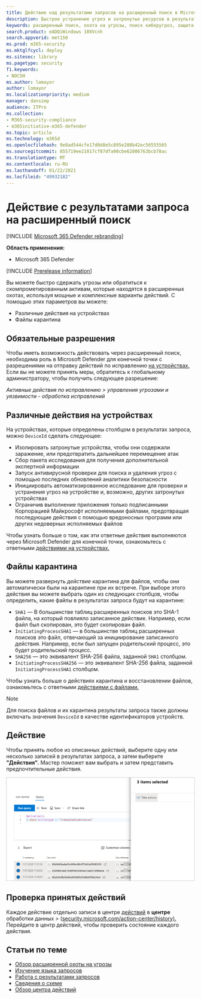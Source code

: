 ```yaml
---
title: Действие над результатами запросов на расширенный поиск в Microsoft 365 Defender
description: Быстрое устранение угроз и затронутых ресурсов в результатах запроса на расширенный поиск
keywords: расширенный поиск, охота на угрозы, поиск киберугроз, защита от угроз (Майкрософт), Microsoft 365, mtp, m365, поиск, запрос, телеметрия, действие
search.product: eADQiWindows 10XVcnh
search.appverid: met150
ms.prod: m365-security
ms.mktglfcycl: deploy
ms.sitesec: library
ms.pagetype: security
f1.keywords:
- NOCSH
ms.author: lomayor
author: lomayor
ms.localizationpriority: medium
manager: dansimp
audience: ITPro
ms.collection:
- M365-security-compliance
- m365initiative-m365-defender
ms.topic: article
ms.technology: m365d
ms.openlocfilehash: 9e8ad544cfe17d0d8e5c895e208b42ec56555565
ms.sourcegitcommit: 855719ee21017cf87dfa98cbe62806763bcb78ac
ms.translationtype: MT
ms.contentlocale: ru-RU
ms.lasthandoff: 01/22/2021
ms.locfileid: "49932182"
---
```

# <a name="take-action-on-advanced-hunting-query-results"></a>Действие с результатами запроса на расширенный поиск

[!INCLUDE [Microsoft 365 Defender rebranding](../includes/microsoft-defender.md)]


**Область применения:**
- Microsoft 365 Defender

[!INCLUDE [Prerelease information](../includes/prerelease.md)]

Вы можете быстро сдержать угрозы или обратиться [](advanced-hunting-overview.md) к скомпрометированным активам, которые находятся в расширенных охотах, используя мощные и комплексные варианты действий. С помощью этих параметров вы можете:

- Различные действия на устройствах
- Файлы карантина

## <a name="required-permissions"></a>Обязательные разрешения
Чтобы иметь возможность действовать через расширенный поиск, необходима роль в Microsoft Defender для конечной точки с разрешениями на отправку действий по исправлению [на устройствах.](https://docs.microsoft.com/windows/security/threat-protection/microsoft-defender-atp/user-roles#permission-options) Если вы не можете принять меры, обратитесь к глобальному администратору, чтобы получить следующее разрешение:

*Активные действия по исправлению > управления угрозами и уязвимости - обработка исправлений*

## <a name="take-various-actions-on-devices"></a>Различные действия на устройствах
На устройствах, которые определены столбцом в результатах запроса, можно `DeviceId` сделать следующее:

- Изолировать затронутые устройства, чтобы они содержали заражение, или предотвратить дальнейшее перемещение атак
- Сбор пакета исследования для получения дополнительной экспертной информации
- Запуск антивирусной проверки для поиска и удаления угроз с помощью последних обновлений аналитики безопасности
- Инициировать автоматизированное исследование для проверки и устранения угроз на устройстве и, возможно, других затронутых устройствах
- Ограничив выполнение приложения только подписанными Корпорацией Майкрософт исполняемыми файлами, предотвращая последующие действия с помощью вредоносных программ или других недоверных исполняемых файлов

Чтобы узнать больше о том, как эти ответные действия выполняются через Microsoft Defender для конечной точки, ознакомьтесь с ответными [действиями на устройствах.](https://docs.microsoft.com/windows/security/threat-protection/microsoft-defender-atp/respond-machine-alerts)
   
## <a name="quarantine-files"></a>Файлы карантина
Вы можете развернуть *действие* карантина для файлов, чтобы они автоматически были на карантине при их встрече. При выборе этого действия вы можете выбрать один из следующих столбцов, чтобы определить, какие файлы в результатах запроса будут на карантине:

- `SHA1` — В большинстве таблиц расширенных поисков это SHA-1 файла, на который повлияло записанное действие. Например, если файл был скопирован, это будет скопирован файл.
- `InitiatingProcessSHA1` — в большинстве таблиц расширенных поисков это файл, отвечающий за инициирование записанного действия. Например, если был запущен родительский процесс, это будет родительский процесс. 
- `SHA256` — это эквивалент SHA-256 файла, заданной `SHA1` столбцом.
- `InitiatingProcessSHA256` — это эквивалент SHA-256 файла, заданной `InitiatingProcessSHA1` столбцом.

Чтобы узнать больше о действиях карантина и восстановлении файлов, ознакомьтесь с ответными [действиями с файлами.](https://docs.microsoft.com/windows/security/threat-protection/microsoft-defender-atp/respond-file-alerts)

>[!NOTE]
>Для поиска файлов и их карантина результаты запроса также должны включать значения `DeviceId` в качестве идентификаторов устройств.  

## <a name="take-action"></a>Действие
Чтобы принять любое из описанных действий, выберите одну или несколько записей в результатах запроса, а затем выберите **"Действия".** Мастер поможет вам выбрать и затем представить предпочтительные действия.

![Изображение выбранной записи с панелью для проверки записи](../../media/mtp-ah/ah-take-actions.png)

## <a name="review-actions-taken"></a>Проверка принятых действий
Каждое действие отдельно записи в центре [действий](mtp-action-center.md) в **центре** обработки данных  >   ([security.microsoft.com/action-center/history).](https://security.microsoft.com/action-center/history) Перейдите в центр действий, чтобы проверить состояние каждого действия.
 
## <a name="related-topics"></a>Статьи по теме
- [Обзор расширенной охоты на угрозы](advanced-hunting-overview.md)
- [Изучение языка запросов](advanced-hunting-query-language.md)
- [Работа с результатами запросов](advanced-hunting-query-results.md)
- [Сведения о схеме](advanced-hunting-schema-tables.md)
- [Обзор центра действий](mtp-action-center.md)
